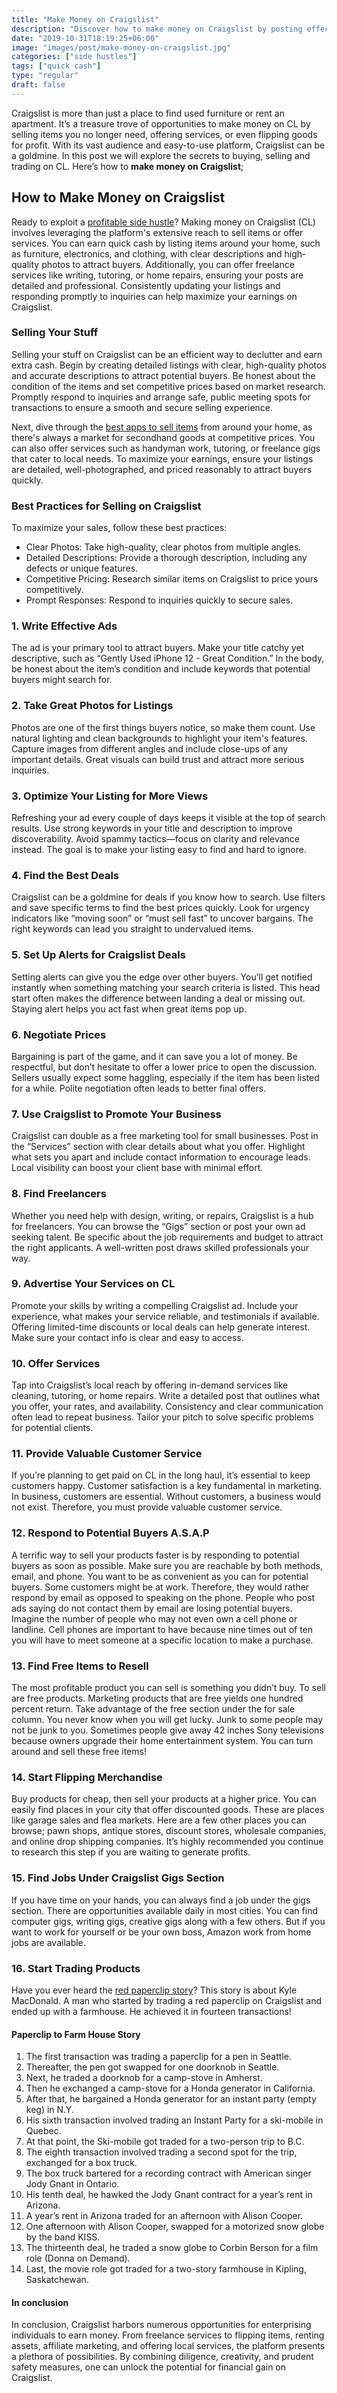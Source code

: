 ```yaml
---
title: "Make Money on Craigslist"
description: "Discover how to make money on Craigslist by posting effective ads. Learn smart strategies for buying, selling, and trading to maximize your side hustle profits."
date: "2019-10-31T18:19:25+06:00"
image: "images/post/make-money-on-craigslist.jpg"
categories: ["side hustles"]
tags: ["quick cash"]
type: "regular"
draft: false
---
```


Craigslist is more than just a place to find used furniture or rent an apartment. It’s a treasure trove of opportunities to make money on CL by selling items you no longer need, offering services, or even flipping goods for profit. With its vast audience and easy-to-use platform, Craigslist can be a goldmine. In this post we will explore the secrets to buying, selling and trading on CL. Here’s how to **make money on Craigslist**;

## How to Make Money on Craigslist

Ready to exploit a [profitable side hustle](/blog/creative-side-hustles/)? Making money on Craigslist (CL) involves leveraging the platform's extensive reach to sell items or offer services. You can earn quick cash by listing items around your home, such as furniture, electronics, and clothing, with clear descriptions and high-quality photos to attract buyers. Additionally, you can offer freelance services like writing, tutoring, or home repairs, ensuring your posts are detailed and professional. Consistently updating your listings and responding promptly to inquiries can help maximize your earnings on Craigslist.

### Selling Your Stuff

Selling your stuff on Craigslist can be an efficient way to declutter and earn extra cash. Begin by creating detailed listings with clear, high-quality photos and accurate descriptions to attract potential buyers. Be honest about the condition of the items and set competitive prices based on market research. Promptly respond to inquiries and arrange safe, public meeting spots for transactions to ensure a smooth and secure selling experience.

Next, dive through the [best apps to sell items](/blog/best-apps-to-sell-your-stuff/) from around your home, as there's always a market for secondhand goods at competitive prices. You can also offer services such as handyman work, tutoring, or freelance gigs that cater to local needs. To maximize your earnings, ensure your listings are detailed, well-photographed, and priced reasonably to attract buyers quickly.

### Best Practices for Selling on Craigslist

To maximize your sales, follow these best practices:

- Clear Photos: Take high-quality, clear photos from multiple angles.
- Detailed Descriptions: Provide a thorough description, including any defects or unique features.
- Competitive Pricing: Research similar items on Craigslist to price yours competitively.
- Prompt Responses: Respond to inquiries quickly to secure sales.

### 1. Write Effective Ads

The ad is your primary tool to attract buyers. Make your title catchy yet descriptive, such as “Gently Used iPhone 12 - Great Condition.” In the body, be honest about the item’s condition and include keywords that potential buyers might search for.

### 2. Take Great Photos for Listings

Photos are one of the first things buyers notice, so make them count. Use natural lighting and clean backgrounds to highlight your item's features. Capture images from different angles and include close-ups of any important details. Great visuals can build trust and attract more serious inquiries.

### 3. Optimize Your Listing for More Views

Refreshing your ad every couple of days keeps it visible at the top of search results. Use strong keywords in your title and description to improve discoverability. Avoid spammy tactics—focus on clarity and relevance instead. The goal is to make your listing easy to find and hard to ignore.

### 4. Find the Best Deals

Craigslist can be a goldmine for deals if you know how to search. Use filters and save specific terms to find the best prices quickly. Look for urgency indicators like “moving soon” or “must sell fast” to uncover bargains. The right keywords can lead you straight to undervalued items.

### 5. Set Up Alerts for Craigslist Deals

Setting alerts can give you the edge over other buyers. You’ll get notified instantly when something matching your search criteria is listed. This head start often makes the difference between landing a deal or missing out. Staying alert helps you act fast when great items pop up.

### 6. Negotiate Prices

Bargaining is part of the game, and it can save you a lot of money. Be respectful, but don’t hesitate to offer a lower price to open the discussion. Sellers usually expect some haggling, especially if the item has been listed for a while. Polite negotiation often leads to better final offers.

### 7. Use Craigslist to Promote Your Business

Craigslist can double as a free marketing tool for small businesses. Post in the “Services” section with clear details about what you offer. Highlight what sets you apart and include contact information to encourage leads. Local visibility can boost your client base with minimal effort.

### 8. Find Freelancers

Whether you need help with design, writing, or repairs, Craigslist is a hub for freelancers. You can browse the “Gigs” section or post your own ad seeking talent. Be specific about the job requirements and budget to attract the right applicants. A well-written post draws skilled professionals your way.

### 9. Advertise Your Services on CL

Promote your skills by writing a compelling Craigslist ad. Include your experience, what makes your service reliable, and testimonials if available. Offering limited-time discounts or local deals can help generate interest. Make sure your contact info is clear and easy to access.

### 10. Offer Services

Tap into Craigslist’s local reach by offering in-demand services like cleaning, tutoring, or home repairs. Write a detailed post that outlines what you offer, your rates, and availability. Consistency and clear communication often lead to repeat business. Tailor your pitch to solve specific problems for potential clients.

### 11. Provide Valuable Customer Service

If you’re planning to get paid on CL in the long haul, it’s essential to keep customers happy. Customer satisfaction is a key fundamental in marketing. In business, customers are essential. Without customers, a business would not exist. Therefore, you must provide valuable customer service.

### 12. Respond to Potential Buyers A.S.A.P

A terrific way to sell your products faster is by responding to potential buyers as soon as possible. Make sure you are reachable by both methods, email, and phone. You want to be as convenient as you can for potential buyers. Some customers might be at work. Therefore, they would rather respond by email as opposed to speaking on the phone. People who post ads saying do not contact them by email are losing potential buyers. Imagine the number of people who may not even own a cell phone or landline. Cell phones are important to have because nine times out of ten you will have to meet someone at a specific location to make a purchase.

### 13. Find Free Items to Resell

The most profitable product you can sell is something you didn’t buy. To sell are free products. Marketing products that are free yields one hundred percent return. Take advantage of the free section under the for sale column. You never know when you will get lucky. Junk to some people may not be junk to you. Sometimes people give away 42 inches Sony televisions because owners upgrade their home entertainment system. You can turn around and sell these free items!

### 14. Start Flipping Merchandise

Buy products for cheap, then sell your products at a higher price. You can easily find places in your city that offer discounted goods. These are places like garage sales and flea markets. Here are a few other places you can browse; pawn shops, antique stores, discount stores, wholesale companies, and online drop shipping companies. It’s highly recommended you continue to research this step if you are waiting to generate profits.

### 15. Find Jobs Under Craigslist Gigs Section

If you have time on your hands, you can always find a job under the gigs section. There are opportunities available daily in most cities. You can find computer gigs, writing gigs, creative gigs along with a few others. But if you want to work for yourself or be your own boss, Amazon work from home jobs are available.

### 16. Start Trading Products

Have you ever heard the [red paperclip story](https://en.wikipedia.org/wiki/One_red_paperclip)? This story is about Kyle MacDonald. A man who started by trading a red paperclip on Craigslist and ended up with a farmhouse. He achieved it in fourteen transactions!

#### Paperclip to Farm House Story

1. The first transaction was trading a paperclip for a pen in Seattle.
2. Thereafter, the pen got swapped for one doorknob in Seattle.
3. Next, he traded a doorknob for a camp-stove in Amherst.
4. Then he exchanged a camp-stove for a Honda generator in California.
5. After that, he bargained a Honda generator for an instant party (empty keg) in N.Y.
6. His sixth transaction involved trading an Instant Party for a ski-mobile in Quebec.
7. At that point, the Ski-mobile got traded for a two-person trip to B.C.
8. The eighth transaction involved trading a second spot for the trip, exchanged for a box truck.
9. The box truck bartered for a recording contract with American singer Jody Gnant in Ontario.
10. His tenth deal, he hawked the Jody Gnant contract for a year’s rent in Arizona.
11. A year’s rent in Arizona traded for an afternoon with Alison Cooper.
12. One afternoon with Alison Cooper, swapped for a motorized snow globe by the band KISS.
13. The thirteenth deal, he traded a snow globe to Corbin Berson for a film role (Donna on Demand).
14. Last, the movie role got traded for a two-story farmhouse in Kipling, Saskatchewan.

#### In conclusion

In conclusion, Craigslist harbors numerous opportunities for enterprising individuals to earn money. From freelance services to flipping items, renting assets, affiliate marketing, and offering local services, the platform presents a plethora of possibilities. By combining diligence, creativity, and prudent safety measures, one can unlock the potential for financial gain on Craigslist.
